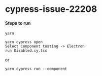 # cypress-issue-22208

#### Steps to run

```
yarn
```

```
yarn cypress open
Select Component testing -> Electron
run Disabled.cy.tsx
```

or

```
yarn cypress run --component
```